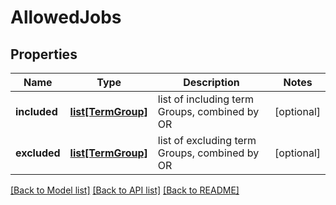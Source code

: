 # AllowedJobs

## Properties
Name | Type | Description | Notes
------------ | ------------- | ------------- | -------------
**included** | [**list[TermGroup]**](TermGroup.md) | list of including term Groups, combined by OR | [optional] 
**excluded** | [**list[TermGroup]**](TermGroup.md) | list of excluding term Groups, combined by OR | [optional] 

[[Back to Model list]](../README.md#documentation-for-models) [[Back to API list]](../README.md#documentation-for-api-endpoints) [[Back to README]](../README.md)



